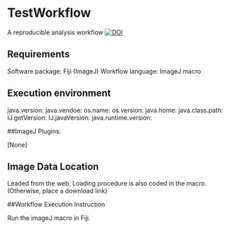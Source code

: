 # TestWorkflow
 A reproducible analysis workflow
[![DOI](https://zenodo.org/badge/213928786.svg)](https://zenodo.org/badge/latestdoi/213928786)

## Requirements

Software package: Fiji (ImageJ)
Workflow language: ImageJ macro

## Execution environment

java.version:
java.vendoe:
os.name:
os.version:
java.home:
java.class.path:
IJ.getVersion:
IJ.javaVersion:
java.runtime.version:

##ImageJ Plugins:

[None]

## Image Data Location

Leaded from the web. Loading procedure is also coded in the macro.
(Otherwise, place a download link)

##Workflow Execution Instruction

Run the imageJ macro in Fiji.
